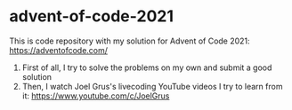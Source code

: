 # advent-of-code-2021

This is code repository with my solution for Advent of Code 2021: https://adventofcode.com/
1) First of all, I try to solve the problems on my own and submit a good solution
2) Then, I watch Joel Grus's livecoding YouTube videos I try to learn from it: https://www.youtube.com/c/JoelGrus
